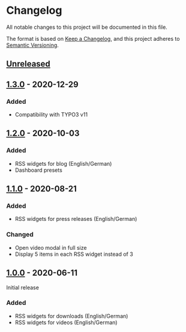 # Changelog
All notable changes to this project will be documented in this file.

The format is based on [Keep a Changelog](https://keepachangelog.com/en/1.0.0/),
and this project adheres to [Semantic Versioning](https://semver.org/spec/v2.0.0.html).

## [Unreleased]

## [1.3.0] - 2020-12-29

### Added
- Compatibility with TYPO3 v11

## [1.2.0] - 2020-10-03

### Added
- RSS widgets for blog (English/German)
- Dashboard presets

## [1.1.0] - 2020-08-21

### Added
- RSS widgets for press releases (English/German)

### Changed
- Open video modal in full size
- Display 5 items in each RSS widget instead of 3

## [1.0.0] - 2020-06-11

Initial release

### Added
- RSS widgets for downloads (English/German)
- RSS widgets for videos (English/German)


[Unreleased]: https://github.com/brotkrueml/typo3-jobrouter-rss-widgets/compare/v1.3.0...HEAD
[1.3.0]: https://github.com/brotkrueml/typo3-jobrouter-rss-widgets/compare/v1.2.0...v1.3.0
[1.2.0]: https://github.com/brotkrueml/typo3-jobrouter-rss-widgets/compare/v1.1.0...v1.2.0
[1.1.0]: https://github.com/brotkrueml/typo3-jobrouter-rss-widgets/compare/v1.0.0...v1.1.0
[1.0.0]: https://github.com/brotkrueml/typo3-jobrouter-rss-widgets/releases/tag/v1.0.0

